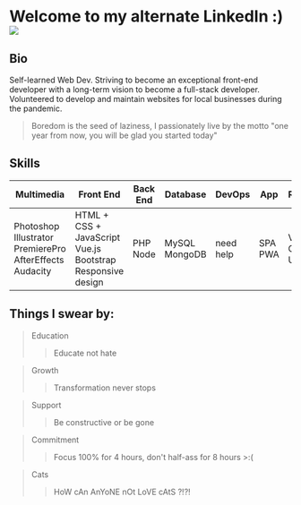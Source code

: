 # Welcome to my alternate LinkedIn :) ![](https://komarev.com/ghpvc/?username=yuuchin&style=plastic&color=blue&label=visits:)

## Bio
Self-learned Web Dev. Striving to become an exceptional front-end developer with a long-term vision to become a full-stack developer. Volunteered to develop and maintain websites for local businesses during the pandemic.
> Boredom is the seed of laziness, I passionately live by the motto "one year from now, you will be glad you started today"

## Skills

**Multimedia** | **Front End** | **Back End** | **Database** | **DevOps** | **App** | **Relevant** | **Interpersonal**
------------ | ------------- | ------------- | ------------- | ------------- | ------------- | ------------- | -------------
Photoshop<br>Illustrator<br>PremierePro<br>AfterEffects<br>Audacity | HTML + CSS + JavaScript <br> Vue.js <br> Bootstrap <br> Responsive design |PHP <br> Node | MySQL <br> MongoDB | need help | SPA<br>PWA | Vim<br>Git<br>Unix| Collaborative <br> Dynamic <br> CURIOUS <br> Determined <br> Accountable

## Things I swear by:
> Education
>> Educate not hate

> Growth
>> Transformation never stops

> Support
>> Be constructive or be gone

> Commitment
>> Focus 100% for 4 hours, don't half-ass for 8 hours >:(

> Cats
>> HoW cAn AnYoNE nOt LoVE cAtS ?!?!
